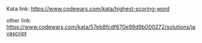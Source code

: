 Kata link: https://www.codewars.com/kata/highest-scoring-word

other link: https://www.codewars.com/kata/57eb8fcdf670e99d9b000272/solutions/javascript
